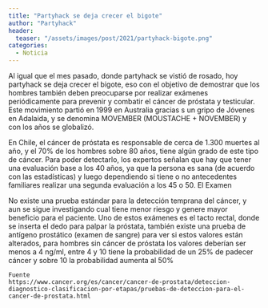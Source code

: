 ```yaml
---
title: "Partyhack se deja crecer el bigote"
author: "Partyhack"
header: 
  teaser: "/assets/images/post/2021/partyhack-bigote.png"
categories:
  - Noticia
---
```


Al igual que el mes pasado, donde partyhack se vistió de rosado, hoy partyhack se deja crecer el bigote, eso con el objetivo de demostrar que los hombres también deben preocuparse por realizar exámenes periódicamente para prevenir y combatir el cáncer de próstata y testicular. Este movimiento partió en 1999 en Australia gracias s un gripo de Jóvenes en Adalaida, y se denomina MOVEMBER (MOUSTACHE + NOVEMBER) y con los años se globalizó.

En Chile, el cáncer de próstata es responsable de cerca de 1.300 muertes al año, y el 70% de los hombres sobre 80 años, tiene algún grado de este tipo de cáncer. Para poder detectarlo, los expertos señalan que hay que tener una evaluación base a los 40 años, ya que la persona es sana (de acuerdo con las estadísticas) y luego dependiendo si tiene o no antecedentes familiares realizar una segunda evaluación a los 45 o 50.
El Examen

No existe una prueba estándar para la detección temprana del cáncer, y aun se sigue investigando cual tiene menor riesgo y genere mayor beneficio para el paciente. Uno de estos exámenes es el tacto rectal, donde se inserta el dedo para palpar la próstata, también existe una prueba de antígeno prostático (examen de sangre) para ver si estos valores están alterados, para hombres sin cáncer de próstata los valores deberían ser menos a 4 ng/ml, entre 4 y 10 tiene la probabilidad de un 25% de padecer cáncer y sobre 10 la probabilidad aumenta al 50%

    Fuente
    https://www.cancer.org/es/cancer/cancer-de-prostata/deteccion-diagnostico-clasificacion-por-etapas/pruebas-de-deteccion-para-el-cancer-de-prostata.html

